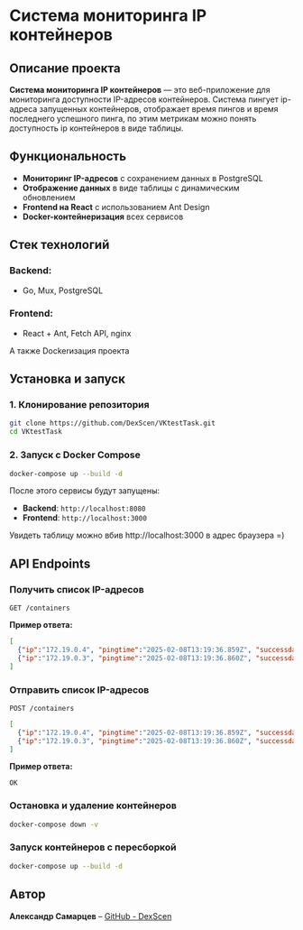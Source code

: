 # Система мониторинга IP контейнеров

## Описание проекта
**Система мониторинга IP контейнеров** — это веб-приложение для мониторинга доступности IP-адресов контейнеров. Система пингует ip-адреса запущенных контейнеров, отображает время пингов и время последнего успешного пинга, по этим метрикам можно понять доступность ip контейнеров в виде таблицы.

## Функциональность
- **Мониторинг IP-адресов** с сохранением данных в PostgreSQL
- **Отображение данных** в виде таблицы с динамическим обновлением
- **Frontend на React** с использованием Ant Design
- **Docker-контейнеризация** всех сервисов

## Стек технологий
### Backend:
- Go, Mux, PostgreSQL

### Frontend:
- React + Ant, Fetch API, nginx

А также Dockerизация проекта

## Установка и запуск
### 1. Клонирование репозитория
```sh
git clone https://github.com/DexScen/VKtestTask.git
cd VKtestTask
```
### 2. Запуск с Docker Compose
```sh
docker-compose up --build -d
```
После этого сервисы будут запущены:
- **Backend**: `http://localhost:8080`
- **Frontend**: `http://localhost:3000`

Увидеть таблицу можно вбив http://localhost:3000 в адрес браузера =)

## API Endpoints
### Получить список IP-адресов
```
GET /containers
```
**Пример ответа:**
```json
[
  {"ip":"172.19.0.4", "pingtime":"2025-02-08T13:19:36.859Z", "successdate":"2025-02-08T13:19:36.859Z"},
  {"ip":"172.19.0.3", "pingtime":"2025-02-08T13:19:36.860Z", "successdate":"2025-02-08T13:19:36.860Z"}
]
```

### Отправить список IP-адресов
```
POST /containers
```
```json
[
  {"ip":"172.19.0.4", "pingtime":"2025-02-08T13:19:36.859Z", "successdate":"2025-02-08T13:19:36.859Z"},
  {"ip":"172.19.0.3", "pingtime":"2025-02-08T13:19:36.860Z", "successdate":"2025-02-08T13:19:36.860Z"}
]
```
**Пример ответа:**
```
OK
```

### Остановка и удаление контейнеров
```sh
docker-compose down -v
```
### Запуск контейнеров с пересборкой
```sh
docker-compose up --build -d
```

## Автор
**Александр Самарцев** – [GitHub - DexScen](https://github.com/DexScen)
